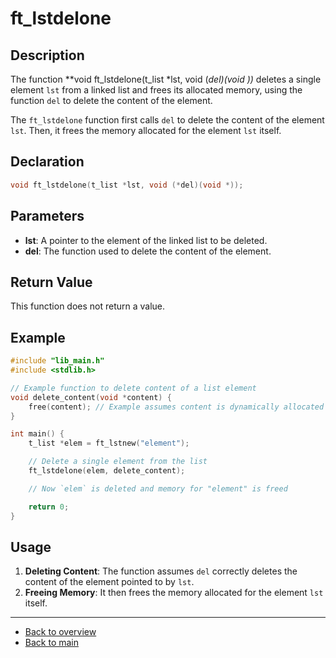 # ft_lstdelone

## Description

The function **void ft_lstdelone(t_list *lst, void (*del)(void *))** deletes a single element `lst` from a linked list and frees its allocated memory, using the function `del` to delete the content of the element.

The `ft_lstdelone` function first calls `del` to delete the content of the element `lst`. Then, it frees the memory allocated for the element `lst` itself.

## Declaration

```c
void ft_lstdelone(t_list *lst, void (*del)(void *));
```

## Parameters

- **lst**: A pointer to the element of the linked list to be deleted.
- **del**: The function used to delete the content of the element.

## Return Value

This function does not return a value.

## Example

```c
#include "lib_main.h"
#include <stdlib.h>

// Example function to delete content of a list element
void delete_content(void *content) {
    free(content); // Example assumes content is dynamically allocated
}

int main() {
    t_list *elem = ft_lstnew("element");

    // Delete a single element from the list
    ft_lstdelone(elem, delete_content);

    // Now `elem` is deleted and memory for "element" is freed

    return 0;
}
```

## Usage

1. **Deleting Content**: The function assumes `del` correctly deletes the content of the element pointed to by `lst`.
2. **Freeing Memory**: It then frees the memory allocated for the element `lst` itself.

---

- [Back to overview](../Overview_about_function.md)
- [Back to main](/)
